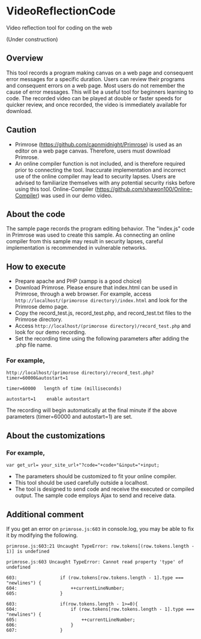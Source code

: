 # VideoReflectionCode
Video reflection tool for coding on the web

(Under construction)

## Overview
This tool records a program making canvas on a web page and consequent error messages for a specific duration. Users can review their programs and consequent errors on a web page. Most users do not remember the cause of error messages. This will be a useful tool for beginners learning to code. The recorded video can be played at double or faster speeds for quicker review, and once recorded, the video is immediately available for download.

## Caution
-	Primrose (https://github.com/capnmidnight/Primrose) is used as an editor on a web page canvas. Therefore, users must download Primrose.
-	An online compiler function is not included, and is therefore required prior to connecting the tool. Inaccurate implementation and incorrect use of the online compiler may lead to security lapses. Users are advised to familiarize themselves with any potential security risks before using this tool. Online-Compiler (https://github.com/shawon100/Online-Compiler) was used in our demo video.

## About the code
The sample page records the program editing behavior. The "index.js" code in Primrose was used to create this sample. As connecting an online compiler from this sample may result in security lapses, careful implementation is recommended in vulnerable networks.

## How to execute
-	Prepare apache and PHP (xampp is a good choice)
-	Download Primrose. Please ensure that index.html can be used in Primrose, through a web browser. 
     For example, access ` http://localhost/(primorose directory)/index.html ` and look for the Primrose demo page.
-	Copy the record_test.js, record_test.php, and record_test.txt files to the Primrose directory.
-	Access ` http://localhost/(primorose directory)/record_test.php ` and look for our demo recording.
-	Set the recording time using the following parameters after adding the .php file name. 

### For example,
```
http://localhost/(primorose directory)/record_test.php?timer=60000&autostart=1
```
```
timer=60000   length of time (milliseconds)

autostart=1    enable autostart
```

The recording will begin automatically at the final minute if the above parameters (timer=60000 and autostart=1) are set.

## About the customizations

### For example,
```
var get_url= your_site_url+"?code="+code+"&input="+input;
```
- The parameters should be customized to fit your online compiler.
- This tool should be used carefully outside a localhost. 
- The tool is designed to send code and receive the executed or compiled output. The sample code employs Ajax to send and receive data.

## Additional comment

If you get an error on `primrose.js:603` in console.log, you may be able to fix it by modifying the following.

`
primrose.js:603:21 Uncaught TypeError: row.tokens[(row.tokens.length - 1)] is undefined
`

`
primrose.js:603 Uncaught TypeError: Cannot read property 'type' of undefined
`

```
603:                if (row.tokens[row.tokens.length - 1].type === "newlines") {
604:                    ++currentLineNumber;
605:                }
```

```
603:                if(row.tokens.length - 1>=0){
604:                    if (row.tokens[row.tokens.length - 1].type === "newlines") {
605:                        ++currentLineNumber;
606:                    }
607:                }
```                  
